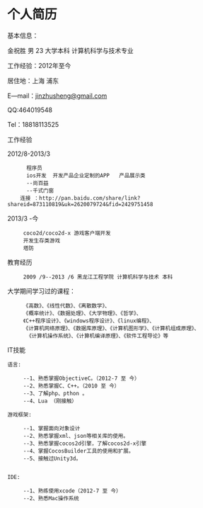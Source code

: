 个人简历
===========
基本信息：

 金祝胜  男  23  大学本科  计算机科学与技术专业 
 
 工作经验：2012年至今
 
 居住地：上海 浦东
 
 E—mail：jinzhusheng@gmail.com
 
 QQ:464019548
 
 Tel：18818113525
 
 工作经验
 
 2012/8-2013/3
 
          程序员
          ios开发  开发产品企业定制的APP   产品展示类
          --尚百益
          --千式门窗
        连接 ：http://pan.baidu.com/share/link?shareid=873110819&uk=2620079724&fid=2429751458
  
  
2013/3 -今

         coco2d/coco2d-x 游戏客户端开发
         开发生存类游戏
         塔防
         
教育经历

         2009 /9--2013 /6 黑龙江工程学院 计算机科学与技术 本科

大学期间学习过的课程：

         《高数》、《线性代数》、《离散数学》、
         《概率统计》、《数据处理》、《大学物理》、《哲学》、
         《C++程序设计》、《windows程序设计》、《linux编程》、
         《计算机网络原理》、《数据库原理》、《计算机图形学》、《计算机组成原理》、
          《计算机操作系统》、《计算机编译原理》、《软件工程导论》等

IT技能

    语言:

         --1、熟悉掌握ObjectiveC。（2012-7 至 今）
         --2、熟悉掌握C、C++。（2010 至 今） 
         --3、了解php、pthon 。 
         --4、Lua （刚接触） 

    游戏框架: 

         --1、掌握面向对象设计 
         --2、熟悉掌握xml、json等相关库的使用。 
         --3、熟悉掌握cocos2d引擎，了解cocos2d-x引擎 
         --4、掌握CocosBuilder工具的使用和扩展。 
         --5、接触过Unity3d。 


    IDE: 

         --1、熟练使用xcode（2012-7 至 今） 
         --2、熟悉Mac操作系统
 

 
